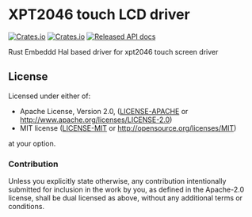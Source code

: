 # XPT2046 touch LCD driver

[![Crates.io](https://img.shields.io/crates/d/xpt2046.svg)](https://crates.io/crates/xpt2046)
[![Crates.io](https://img.shields.io/crates/v/xpt2046.svg)](https://crates.io/crates/xpt2046)
[![Released API docs](https://docs.rs/xpt2046/badge.svg)](https://docs.rs/xpt2046)

Rust Embeddd Hal based driver for xpt2046 touch screen driver


## License

Licensed under either of:

 * Apache License, Version 2.0, ([LICENSE-APACHE](LICENSE-APACHE) or http://www.apache.org/licenses/LICENSE-2.0)
 * MIT license ([LICENSE-MIT](LICENSE-MIT) or http://opensource.org/licenses/MIT)

at your option.

### Contribution

Unless you explicitly state otherwise, any contribution intentionally submitted for inclusion in the work by you, as defined in the Apache-2.0 license, shall be dual licensed as above, without any additional terms or conditions.

